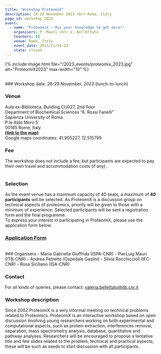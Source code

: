 ```yaml
---
title: "Workshop ProteomiX"
description: 28-29 November 2023 <br> Roma, Italy
page_id: workshop_2023
event:
  - name: "ProteomiX – Mix your knowledge to get more!"
    organisers: P. Mauri <br> V. Bellettato
    teachers: []
    venue: Roma, Italy
    event_date: 2023/11/28-29
    state: closed
---
```


{% include image.html file="/2023_events/proteomix_2023.jpg" alt="ProteomiX2023" max-width="10" %}

<br>
### Workshop date: 28-29 November, 2023 (lunch-to-lunch)
<br>

### Venue
Aula ex-Biblioteca, Building CU027, 2nd floor  <br>
Department of Biochemical Sciences “A. Rossi Fanelli”  <br>
Sapienza University of Roma  <br>
P.le Aldo Moro 5  <br>
00185 Rome, Italy  <br>
[**(link to the map)**](https://maps.app.goo.gl/BFAa9FBqUQF5k4Tw9)   <br>
Google maps coordinates: 41.905227, 12.515799
<br>

### Fee 
The workshop does not include a fee, but participants are expected to pay their own travel 
and accommodation costs (if any).
<br>
<br>

### Selection
As the event venue has a maximum capacity of 40 seats, a maximum of **40 participants** will be selected. As ProteomiX is a discussion group on technical aspects of proteomics, priority will be given to those with a minimum of experience. Selected participants will be sent a registration form and the final programme.  <br>
To express your interest in participating in ProteomiX, please use the application form below.
<br>
### [Application Form](https://forms.gle/V6YmVVvAv3JveRD59)
<br>
### Organisers
- Maria Gabriella Giuffrida (ISPA-CNR)
- PierLuig Mauri (ITB-CNR)
- Andrea Petretto (Ospedale Gaslini)
- Silvia Rocchiccioli (IFC-CNR)
- Rosa Siciliano (ISA-CNR)
<br>

### Contact
For all kinds of queries, please contact:
[valeria.bellettato@itb.cnr.it](mailto:valeria.bellettato@itb.cnr.it)
<br>

### Workshop description 
Since 2002 ProteomiX is a very informal meeting on technical problems related to Proteomics.
ProteomiX is an interactive workshop based on open discussion involving young researchers working on both experimental and computational aspects, such as protein extraction, interferences removal, separation, mass spectrometry analysis, database, quantitative and pathway analyses.
Researchers will be encouraged to propose a tentative title and few slides related to the problem, technical and practical aspects; these will be such as seeds to start discussion with all participants.
<br>
